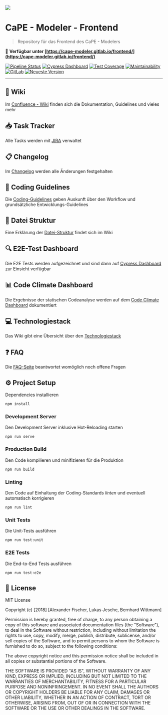 ![](https://gitlab.com/cape-modeler/frontend/wikis/uploads/0f5dde93fdc7f027a656aed68cddfcdf/icon.png)

# CaPE - Modeler - Frontend

> Repository für das Frontend des CaPE - Modelers

:rocket: **Verfügbar unter [https://cape-modeler.gitlab.io/frontend/](https://cape-modeler.gitlab.io/frontend/)**


[![Pipeline Status](https://gitlab.com/cape-modeler/frontend/badges/master/pipeline.svg)](https://gitlab.com/cape-modeler/frontend/commits/master)
[![Cypress Dashboard](https://img.shields.io/badge/cypress-dashboard-brightgreen.svg)](https://dashboard.cypress.io/#/projects/6623by/runs)
[![Test Coverage](https://api.codeclimate.com/v1/badges/e91a9f319f7c7541cdfa/test_coverage)](https://codeclimate.com/github/BerniWittmann/cape-frontend/test_coverage) 
[![Maintainability](https://api.codeclimate.com/v1/badges/e91a9f319f7c7541cdfa/maintainability)](https://codeclimate.com/github/BerniWittmann/cape-frontend/maintainability)
[![GitLab](https://img.shields.io/badge/-GitLab-lightgrey.svg?logo=gitlab)](https://gitlab.com/cape-modeler/frontend)
[![Neueste Version](https://img.shields.io/badge/-Aktuellste%20Version-lightgrey.svg?logo=skyliner&logoColor=6CC9E8)](https://cape-modeler.gitlab.io/frontend/)

---


## :book: Wiki

Im [Confluence - Wiki](https://portal.dbis.info/confluence/display/CM) finden sich die Dokumentation, Guidelines und vieles mehr

## :inbox_tray: Task Tracker

Alle Tasks werden mit [JIRA](https://portal.dbis.info/jira/projects/CM/summary) verwaltet

## :clipboard: Changelog

Im [Changelog](https://gitlab.com/cape-modeler/frontend/blob/master/CHANGELOG.md) werden alle Änderungen festgehalten

## :flashlight: Coding Guidelines

Die [Coding-Guidelines](https://portal.dbis.info/confluence/display/CM/Coding+Guidelines) geben Auskunft über den Workflow und grundsätzliche Entwicklungs-Guidelines

## :file_folder: Datei Struktur

Eine Erklärung der [Datei-Struktur](https://portal.dbis.info/confluence/display/CM/Dateistruktur) findet sich im Wiki

## :mag: E2E-Test Dashboard

Die E2E Tests werden aufgezeichnet und sind dann auf [Cypress Dashboard](https://dashboard.cypress.io/#/projects/6623by/runs) zur Einsicht verfügbar

## :bar_chart: Code Climate Dashboard

Die Ergebnisse der statischen Codeanalyse werden auf dem [Code Climate Dashboard](https://codeclimate.com/github/BerniWittmann/cape-frontend) dokumentiert

## :computer: Technologiestack

Das Wiki gibt eine Übersicht über den [Technologiestack](https://portal.dbis.info/confluence/display/CM/Technologie+Stack)

## :question: FAQ

Die [FAQ-Seite](https://portal.dbis.info/confluence/display/CM/FAQ) beantwortet womöglich noch offene Fragen

## :gear: Project Setup

Dependencies installieren

```
npm install
```

### Development Server

Den Development Server inklusive Hot-Reloading starten

```
npm run serve
```

### Production Build

Den Code kompilieren und minifizieren für die Produktion

```
npm run build
```

### Linting

Den Code auf Einhaltung der Coding-Standards *linten* und eventuell automatisch korrigieren

```
npm run lint
```

### Unit Tests

Die Unit-Tests ausführen

```
npm run test:unit
```

### E2E Tests

Die End-to-End Tests ausführen

```
npm run test:e2e
```

## :bookmark_tabs: License

MIT License

Copyright (c) [2018] [Alexander Fischer, Lukas Jesche, Bernhard Wittmann]

Permission is hereby granted, free of charge, to any person obtaining a copy
of this software and associated documentation files (the "Software"), to deal
in the Software without restriction, including without limitation the rights
to use, copy, modify, merge, publish, distribute, sublicense, and/or sell
copies of the Software, and to permit persons to whom the Software is
furnished to do so, subject to the following conditions:

The above copyright notice and this permission notice shall be included in all
copies or substantial portions of the Software.

THE SOFTWARE IS PROVIDED "AS IS", WITHOUT WARRANTY OF ANY KIND, EXPRESS OR
IMPLIED, INCLUDING BUT NOT LIMITED TO THE WARRANTIES OF MERCHANTABILITY,
FITNESS FOR A PARTICULAR PURPOSE AND NONINFRINGEMENT. IN NO EVENT SHALL THE
AUTHORS OR COPYRIGHT HOLDERS BE LIABLE FOR ANY CLAIM, DAMAGES OR OTHER
LIABILITY, WHETHER IN AN ACTION OF CONTRACT, TORT OR OTHERWISE, ARISING FROM,
OUT OF OR IN CONNECTION WITH THE SOFTWARE OR THE USE OR OTHER DEALINGS IN THE
SOFTWARE.